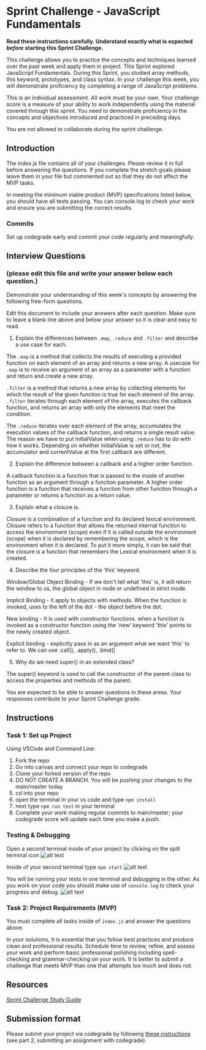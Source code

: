 # Sprint Challenge - JavaScript Fundamentals

**Read these instructions carefully. Understand exactly what is expected _before_ starting this Sprint Challenge.**

This challenge allows you to practice the concepts and techniques learned over the past week and apply them in project. This Sprint explored JavaScript Fundamentals. During this Sprint, you studied array methods, this keyword, prototypes, and class syntax. In your challenge this week, you will demonstrate proficiency by completing a range of JavaScript problems.

This is an individual assessment. All work must be your own. Your challenge score is a measure of your ability to work independently using the material covered through this sprint. You need to demonstrate proficiency in the concepts and objectives introduced and practiced in preceding days.

You are not allowed to collaborate during the sprint challenge. 

## Introduction

The index.js file contains all of your challenges. Please review it in full before answering the questions. If you complete the stretch goals please leave them in your file but commented out so that they do not affect the MVP tasks. 

In meeting the minimum viable product (MVP) specifications listed below, you should have all tests passing. You can console.log to check your work and ensure you are submitting the correct results. 

### Commits

Set up codegrade early and commit your code regularly and meaningfully. 

## Interview Questions
### (please edit this file and write your answer below each question.)
Demonstrate your understanding of this week's concepts by answering the following free-form questions.

Edit this document to include your answers after each question. Make sure to leave a blank line above and below your answer so it is clear and easy to read.


1. Explain the differences between `.map`, `.reduce` and `.filter` and describe a use case for each. 

The `.map` is a method that collects the results of executing a provided function on each element of an array and returns a new array. A usecase for `.map` is to receive an argument of an array as a parameter with a function and return and create a new array. 

`.filter` is a method that returns a new array by collecting elements for which the result of the given function is true for each element of the array. `.filter` iterates through each element of the array, executes the callback function, and returns an array with only the elements that meet the condition.

The `.reduce` iterates over each element of the array, accumulates the execution values of the callback function, and returns a single result value. The reason we have to put initialValue when using `.reduce` has to do with how it works. Depending on whether initialValue is set or not, the accumulator and currentValue at the first callback are different.


2. Explain the difference between a callback and a higher order function.

A callback function is a function that is passed to the inside of another function as an argument through a function parameter. A higher order function is a function that receives a function from other function through a parameter or returns a function as a return value.


3. Explain what a closure is.

Closure is a combination of a function and its declared lexical environment. Closure refers to a function that allows the returned internal function to access the environment (scope) even if it is called outside the environment (scope) when it is declared by remembering the scope, which is the environment when it is declared. To put it more simply, it can be said that the closure is a function that remembers the Lexical environment when it is created.


4. Describe the four principles of the 'this' keyword.

  Window/Global Object Binding - If we don't tell what 'this' is, it will return the window to us, the global object in node or undefined in strict mode.

  Implicit Binding - it apply to objects with methods. When the function is invoked, uses to the left of the dot - the object before the dot.

  New binding - It is used with constructor functions. when a function is invoked as a constructor function using the 'new' keyword 'this' points to the newly created object. 

  Explicit binding - explicitly pass in as an argument what we want 'this' to refer to. We can use .call(), .apply(), .bind() 


5. Why do we need super() in an extended class?

The super() keyword is used to call the constructor of the parent class to access the properties and methods of the parent.


You are expected to be able to answer questions in these areas. Your responses contribute to your Sprint Challenge grade. 

## Instructions

### Task 1: Set up Project

Using VSCode and Command Line:


1. Fork the repo
2. Go into canvas and connect your repo to codegrade
3. Clone your forked version of the repo
4. DO NOT CREATE A BRANCH. You will be pushing your changes to the main/master today
5. cd into your repo
6. open the terminal in your vs code and type `npm install`
7. next type `npm run test` in your terminal
8. Complete your work making regular commits to main/master; your codegrade score will update each time you make a push.


### Testing & Debugging

Open a second terminal inside of your project by clicking on the split terminal icon
![alt text](assets/split_terminal.png "Split Terminal")

Inside of your second terminal type `npm start` 
![alt text](assets/npm_start.png "type npm start")

You will be running your tests in one terminal and debugging in the other. As you work on your code you should make use of `console.log` to check your progress and debug.
![alt text](assets/tests_debug_terminal_final.png "your terminal should look like this")

### Task 2: Project Requirements (MVP)

You must complete all tasks inside of `index.js` and answer the questions above.

In your solutions, it is essential that you follow best practices and produce clean and professional results. Schedule time to review, refine, and assess your work and perform basic professional polishing including spell-checking and grammar-checking on your work. It is better to submit a challenge that meets MVP than one that attempts too much and does not.

## Resources
 
 [Sprint Challenge Study Guide](https://www.notion.so/bloomtech/Unit-1-Sprint-3-Study-Guide-033a9a00659a4ef98c12eb97e49a6110)

## Submission format

Please submit your project via codegrade by following [these instructions](https://bloomtech.notion.site/bloomtech/BloomTech-Git-Flow-Step-by-step-269f68ae3bf64eb689a8328715a179f9) (see part 2, submitting an assignment with codegrade).
